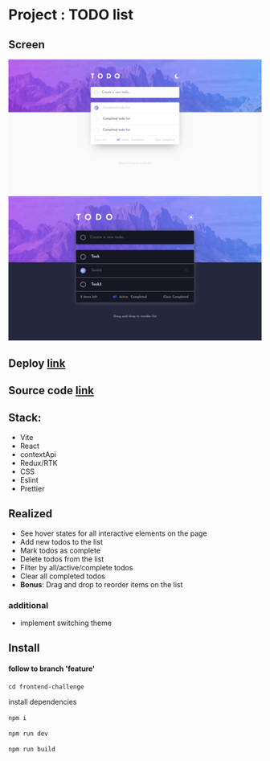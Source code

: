 # Project : TODO list

## Screen

![screen](screen-project.png)
![screen](dark.png)

## Deploy [link](https://zesty-frangollo-e537ef.netlify.app/)

## Source code [link](https://github.com/VlaRu/frontend-challenge/tree/feature/frontend-challenge)

## Stack:

- Vite
- React
- contextApi
- Redux/RTK
- CSS
- Eslint
- Prettier

## Realized

- See hover states for all interactive elements on the page
- Add new todos to the list
- Mark todos as complete
- Delete todos from the list
- Filter by all/active/complete todos
- Clear all completed todos
- **Bonus**: Drag and drop to reorder items on the list

### additional
- implement switching theme

## Install

#### follow to branch 'feature'

``
cd frontend-challenge
``

install dependencies

``
npm i
``

``
npm run dev
``

``
npm run build
``
